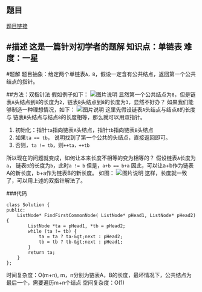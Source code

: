 ## 题目
[题目链接](https://www.nowcoder.com/practice/6ab1d9a29e88450685099d45c9e31e46?tpId=295&tqId=23257&sourceUrl=/exam/oj&channenl=wgithub&fromPut=wgithub)

#描述
这是一篇针对初学者的题解
知识点：单链表
难度：一星
---

#题解
题目抽象：给定两个单链表`A，B`，假设一定含有公共结点，返回第一个公共结点的指针。

##方法：双指针法
假如例子如下：
![图片说明](https://uploadfiles.nowcoder.com/images/20200420/284295_1587392850228_ACBD8BAF88DF6904BFB7AA22E649D51E "图片标题") 
显然第一个公共结点为`8`，但是链表`A`头结点到`8`的长度为`2`，链表`B`头结点到`8`的长度为`3`，显然不好办？
如果我们能够制造一种理想情况，如下：
![图片说明](https://uploadfiles.nowcoder.com/images/20200420/284295_1587393149917_2A59DC6CAD5F95437BDAA4B2C919EB92 "图片标题") 
这里先假设链表`A`头结点与结点`8`的长度 与 链表`B`头结点与结点`8`的长度相等，那么就可以用双指针。
1. 初始化：指针`ta`指向链表`A`头结点，指针`tb`指向链表`B`头结点
2. 如果`ta == tb`， 说明找到了第一个公共的头结点，直接返回即可。
3. 否则，`ta != tb`，则`++ta，++tb`

所以现在的问题就变成，如何让本来长度不相等的变为相等的？
假设链表`A`长度为`a`， 链表`B`的长度为`b`，此时`a != b`
但是，`a+b == b+a`
因此，可以让a+b作为链表A的新长度，b+a作为链表B的新长度。
如图：
![图片说明](https://uploadfiles.nowcoder.com/images/20200420/284295_1587394616610_37C15C411477833D2C2325823D927212 "图片标题") 
这样，长度就一致了，可以用上述的双指针解法了。

###代码

```
class Solution {
public:
    ListNode* FindFirstCommonNode( ListNode* pHead1, ListNode* pHead2) {
        ListNode *ta = pHead1, *tb = pHead2;
        while (ta != tb) {
            ta = ta ? ta-&gt;next : pHead2;
            tb = tb ? tb-&gt;next : pHead1;
        }
        return ta;
    }
};
```
时间复杂度：O(m+n), m，n分别为链表A，B的长度，最坏情况下，公共结点为最后一个，需要遍历m+n个结点
空间复杂度：O(1)